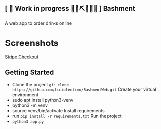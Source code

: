 ## \[ 🚧 Work in progress 👷‍♀️⛏👷🔧️🚧 \] Bashment

A web app to order drinks online

# Screenshots

<!-- [Landing Page](https://github.com/liciolentimo/BashmentWeb/blob/master/screen1.png) -->

[Stripe Checkout](https://github.com/liciolentimo/BashmentWeb/blob/master/screen2.png)


## Getting Started

- Clone the project `git clone https://github.com/liciolentimo/BashmentWeb.git`
Create your virtual environment
- sudo apt install python3-venv
- python3 -m venv
- source venv/bin/activate
Install requirements
- run `pip install -r requirements.txt`
Run the project
- `python3 app.py`


